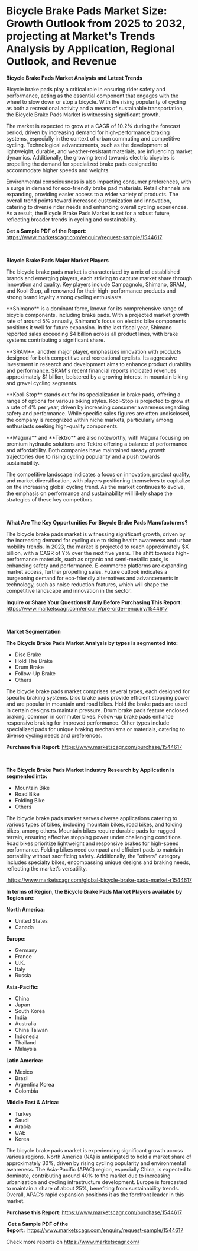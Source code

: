 <p><h1>Bicycle Brake Pads Market Size: Growth Outlook from 2025 to 2032, projecting at Market's Trends Analysis by Application, Regional Outlook, and Revenue</h1></p><p><strong>Bicycle Brake Pads Market Analysis and Latest Trends</strong></p>
<p><p>Bicycle brake pads play a critical role in ensuring rider safety and performance, acting as the essential component that engages with the wheel to slow down or stop a bicycle. With the rising popularity of cycling as both a recreational activity and a means of sustainable transportation, the Bicycle Brake Pads Market is witnessing significant growth. </p><p>The market is expected to grow at a CAGR of 10.2% during the forecast period, driven by increasing demand for high-performance braking systems, especially in the context of urban commuting and competitive cycling. Technological advancements, such as the development of lightweight, durable, and weather-resistant materials, are influencing market dynamics. Additionally, the growing trend towards electric bicycles is propelling the demand for specialized brake pads designed to accommodate higher speeds and weights. </p><p>Environmental consciousness is also impacting consumer preferences, with a surge in demand for eco-friendly brake pad materials. Retail channels are expanding, providing easier access to a wider variety of products. The overall trend points toward increased customization and innovation, catering to diverse rider needs and enhancing overall cycling experiences. As a result, the Bicycle Brake Pads Market is set for a robust future, reflecting broader trends in cycling and sustainability.</p></p>
<p><strong>Get a Sample PDF of the Report:&nbsp;</strong> <a href="https://www.marketscagr.com/enquiry/request-sample/1544617?utm_campaign=2454&utm_medium=2&utm_source=Github&utm_content=ia&utm_term=08042025&utm_id=bicycle-brake-pads">https://www.marketscagr.com/enquiry/request-sample/1544617</a></p>
<p>&nbsp;</p>
<p><strong>Bicycle Brake Pads Major Market Players</strong></p>
<p><p>The bicycle brake pads market is characterized by a mix of established brands and emerging players, each striving to capture market share through innovation and quality. Key players include Campagnolo, Shimano, SRAM, and Kool-Stop, all renowned for their high-performance products and strong brand loyalty among cycling enthusiasts.</p><p>**Shimano** is a dominant force, known for its comprehensive range of bicycle components, including brake pads. With a projected market growth rate of around 5% annually, Shimano's focus on electric bike components positions it well for future expansion. In the last fiscal year, Shimano reported sales exceeding $4 billion across all product lines, with brake systems contributing a significant share.</p><p>**SRAM**, another major player, emphasizes innovation with products designed for both competitive and recreational cyclists. Its aggressive investment in research and development aims to enhance product durability and performance. SRAM's recent financial reports indicated revenues approximately $1 billion, bolstered by a growing interest in mountain biking and gravel cycling segments.</p><p>**Kool-Stop** stands out for its specialization in brake pads, offering a range of options for various biking styles. Kool-Stop is projected to grow at a rate of 4% per year, driven by increasing consumer awareness regarding safety and performance. While specific sales figures are often undisclosed, the company is recognized within niche markets, particularly among enthusiasts seeking high-quality components.</p><p>**Magura** and **Tektro** are also noteworthy, with Magura focusing on premium hydraulic solutions and Tektro offering a balance of performance and affordability. Both companies have maintained steady growth trajectories due to rising cycling popularity and a push towards sustainability.</p><p>The competitive landscape indicates a focus on innovation, product quality, and market diversification, with players positioning themselves to capitalize on the increasing global cycling trend. As the market continues to evolve, the emphasis on performance and sustainability will likely shape the strategies of these key competitors.</p></p>
<p>&nbsp;</p>
<p><strong>What Are The Key Opportunities For Bicycle Brake Pads Manufacturers?</strong></p>
<p><p>The bicycle brake pads market is witnessing significant growth, driven by the increasing demand for cycling due to rising health awareness and urban mobility trends. In 2023, the market is projected to reach approximately $X billion, with a CAGR of Y% over the next five years. The shift towards high-performance materials, such as organic and semi-metallic pads, is enhancing safety and performance. E-commerce platforms are expanding market access, further propelling sales. Future outlook indicates a burgeoning demand for eco-friendly alternatives and advancements in technology, such as noise reduction features, which will shape the competitive landscape and innovation in the sector.</p></p>
<p><strong>Inquire or Share Your Questions If Any Before Purchasing This Report:</strong> <a href="https://www.marketscagr.com/enquiry/pre-order-enquiry/1544617?utm_campaign=2454&utm_medium=2&utm_source=Github&utm_content=ia&utm_term=08042025&utm_id=bicycle-brake-pads">https://www.marketscagr.com/enquiry/pre-order-enquiry/1544617</a></p>
<p>&nbsp;</p>
<p><strong>Market Segmentation</strong></p>
<p><strong>The Bicycle Brake Pads Market Analysis by types is segmented into:</strong></p>
<p><ul><li>Disc Brake</li><li>Hold The Brake</li><li>Drum Brake</li><li>Follow-Up Brake</li><li>Others</li></ul></p>
<p><p>The bicycle brake pads market comprises several types, each designed for specific braking systems. Disc brake pads provide efficient stopping power and are popular in mountain and road bikes. Hold the brake pads are used in certain designs to maintain pressure. Drum brake pads feature enclosed braking, common in commuter bikes. Follow-up brake pads enhance responsive braking for improved performance. Other types include specialized pads for unique braking mechanisms or materials, catering to diverse cycling needs and preferences.</p></p>
<p><strong>Purchase this Report:&nbsp;</strong><a href="https://www.marketscagr.com/purchase/1544617?utm_campaign=2454&utm_medium=2&utm_source=Github&utm_content=ia&utm_term=08042025&utm_id=bicycle-brake-pads">https://www.marketscagr.com/purchase/1544617</a></p>
<p>&nbsp;</p>
<p><strong>The Bicycle Brake Pads Market Industry Research by Application is segmented into:</strong></p>
<p><ul><li>Mountain Bike</li><li>Road Bike</li><li>Folding Bike</li><li>Others</li></ul></p>
<p><p>The bicycle brake pads market serves diverse applications catering to various types of bikes, including mountain bikes, road bikes, and folding bikes, among others. Mountain bikes require durable pads for rugged terrain, ensuring effective stopping power under challenging conditions. Road bikes prioritize lightweight and responsive brakes for high-speed performance. Folding bikes need compact and efficient pads to maintain portability without sacrificing safety. Additionally, the "others" category includes specialty bikes, encompassing unique designs and braking needs, reflecting the market’s versatility.</p></p>
<p><a href="https://www.marketscagr.com/global-bicycle-brake-pads-market-r1544617?utm_campaign=2454&utm_medium=2&utm_source=Github&utm_content=ia&utm_term=08042025&utm_id=bicycle-brake-pads">&nbsp;https://www.marketscagr.com/global-bicycle-brake-pads-market-r1544617</a></p>
<p><strong>In terms of Region, the Bicycle Brake Pads Market Players available by Region are:</strong></p>
<p>
    <p> <strong> North America: </strong>
        <ul>
            <li>United States</li>
            <li>Canada</li>
        </ul>
        </p> 
    <p> <strong> Europe: </strong>
        <ul>
            <li>Germany</li>
            <li>France</li>
            <li>U.K.</li>
            <li>Italy</li>
            <li>Russia</li>
        </ul>
        </p> 
    <p> <strong> Asia-Pacific: </strong>
        <ul>
            <li>China</li>
            <li>Japan</li>
            <li>South Korea</li>
            <li>India</li>
            <li>Australia</li>
            <li>China Taiwan</li>
            <li>Indonesia</li>
            <li>Thailand</li>
            <li>Malaysia</li>
        </ul>
        </p> 
    <p> <strong> Latin America: </strong>
        <ul>
            <li>Mexico</li>
            <li>Brazil</li>
            <li>Argentina Korea</li>
            <li>Colombia</li>
        </ul>
        </p> 
    <p> <strong> Middle East & Africa: </strong>
        <ul>
            <li>Turkey</li>
            <li>Saudi</li>
            <li>Arabia</li>
            <li>UAE</li>
            <li>Korea</li>
        </ul>
    </p>
    </p>
<p><p>The bicycle brake pads market is experiencing significant growth across various regions. North America (NA) is anticipated to hold a market share of approximately 30%, driven by rising cycling popularity and environmental awareness. The Asia-Pacific (APAC) region, especially China, is expected to dominate, contributing around 40% to the market due to increasing urbanization and cycling infrastructure development. Europe is forecasted to maintain a share of about 25%, benefiting from sustainability trends. Overall, APAC’s rapid expansion positions it as the forefront leader in this market.</p></p>
<p><strong>Purchase this Report: </strong><a href="https://www.marketscagr.com/purchase/1544617?utm_campaign=2454&utm_medium=2&utm_source=Github&utm_content=ia&utm_term=08042025&utm_id=bicycle-brake-pads">https://www.marketscagr.com/purchase/1544617</a></p>
<p>&nbsp;<strong>Get a Sample PDF of the Report:&nbsp;&nbsp;</strong><a href="https://www.marketscagr.com/enquiry/request-sample/1544617?utm_campaign=2454&utm_medium=2&utm_source=Github&utm_content=ia&utm_term=08042025&utm_id=bicycle-brake-pads">https://www.marketscagr.com/enquiry/request-sample/1544617</a></p>
<p><strong></strong></p>
<p>Check more reports on <a href="https://www.marketscagr.com/?utm_campaign=2454&utm_medium=2&utm_source=Github&utm_content=ia&utm_term=08042025&utm_id=bicycle-brake-pads">https://www.marketscagr.com/</a></p>